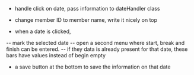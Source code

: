 - handle click on date, pass information to dateHandler class

- change member ID to member name, write it nicely on top

- when a date is clicked, 

-- mark the selected date
-- open a second menu where start, break and finish can be entered. 
-- if they data is already present for that date, these bars have values instead of begin empty

- a save button at the bottom to save the information on that date


